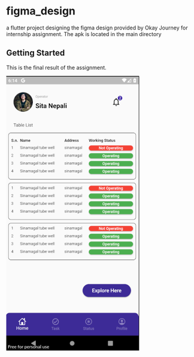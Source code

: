 # figma_design

a flutter project designing the figma design provided by Okay Journey for internship assignment.
The apk is located in the main directory

## Getting Started
This is the final result of the assignment.


![Screenshot](assets/result2.png)

